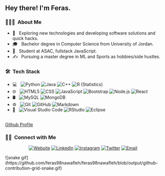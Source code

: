 
<h2> Hey there! I'm Feras.</h2>

<h3> 👨🏻‍💻 &nbsp;About Me </h3>

- 🤔 &nbsp; Exploring new technologies and developing software solutions and quick hacks.
- 🎓 &nbsp; Bachelor degree in Computer Science from University of Jordan.
- 💼 &nbsp; Student at ASAC, fullstack JavaScript.
- ✍️ &nbsp; Pursuing a master degree in ML and Sports as hobbies/side hustles.

<h3> 🛠 &nbsp;Tech Stack</h3>

- 💻 &nbsp;
  ![Python](https://img.shields.io/badge/-Python-333333?style=flat&logo=python)
  ![Java](https://img.shields.io/badge/-Java-333333?style=flat&logo=Java&logoColor=007396)
  ![C++](https://img.shields.io/badge/-C++-333333?style=flat&logo=C%2B%2B&logoColor=00599C)
  ![R (Statistics)](https://img.shields.io/badge/-R-333333?style=flat&logo=R&logoColor=276DC3)
- 🌐 &nbsp;
  ![HTML5](https://img.shields.io/badge/-HTML5-333333?style=flat&logo=HTML5)
  ![CSS](https://img.shields.io/badge/-CSS-333333?style=flat&logo=CSS3&logoColor=1572B6)
  ![JavaScript](https://img.shields.io/badge/-JavaScript-333333?style=flat&logo=javascript)
  ![Bootstrap](https://img.shields.io/badge/-Bootstrap-333333?style=flat&logo=bootstrap&logoColor=563D7C)
  ![Node.js](https://img.shields.io/badge/-Node.js-333333?style=flat&logo=node.js)
  ![React](https://img.shields.io/badge/-React-333333?style=flat&logo=react)
- 🛢 &nbsp;
  ![MySQL](https://img.shields.io/badge/-MySQL-333333?style=flat&logo=mysql)
  ![MongoDB](https://img.shields.io/badge/-MongoDB-333333?style=flat&logo=mongodb)
- ⚙️ &nbsp;
  ![Git](https://img.shields.io/badge/-Git-333333?style=flat&logo=git)
  ![GitHub](https://img.shields.io/badge/-GitHub-333333?style=flat&logo=github)
  ![Markdown](https://img.shields.io/badge/-Markdown-333333?style=flat&logo=markdown)
- 🔧 &nbsp;
  ![Visual Studio Code](https://img.shields.io/badge/-Visual%20Studio%20Code-333333?style=flat&logo=visual-studio-code&logoColor=007ACC)
  ![RStudio](https://img.shields.io/badge/-RStudio-333333?style=flat&logo=rstudio)
  ![Eclipse](https://img.shields.io/badge/-Eclipse-333333?style=flat&logo=eclipse-ide&logoColor=2C2255)
<br/>
<a href="https://github.com/feras98nawafleh">
Github Profile
</a>

<br/>

<h3> 🤝🏻 &nbsp;Connect with Me </h3>

<p align="center">
<a href="https://feras98nawafleh.github.io/portfolio/"><img alt="Website" src="https://img.shields.io/badge/Website-www.ferasnawafleh.com-blue?style=flat-square&logo=google-chrome"></a>
<a href="www.linkedin.com/in/feras-nawafleh"><img alt="LinkedIn" src="https://img.shields.io/badge/LinkedIn-Feras%20Adel%20Nawafleh-blue?style=flat-square&logo=linkedin"></a>
<a href="https://www.instagram.com/feras_nawafleh/"><img alt="Instagram" src="https://img.shields.io/badge/Instagram-feras_nawafleh-blue?style=flat-square&logo=instagram"></a>
<a href="https://www.twitter.com/ferasnawafleh/"><img alt="Twitter" src="https://img.shields.io/badge/Twitter-Ferasnawafleh-blue?style=flat-square&logo=twitter"></a>
<a href="mailto:fero.nofal@gmail.com"><img alt="Email" src="https://img.shields.io/badge/Email-fero.nofal@gmail.com-blue?style=flat-square&logo=gmail"></a>
</p>
![snake gif](https://github.com/feras98nawafleh/feras98nawafleh/blob/output/github-contribution-grid-snake.gif)
